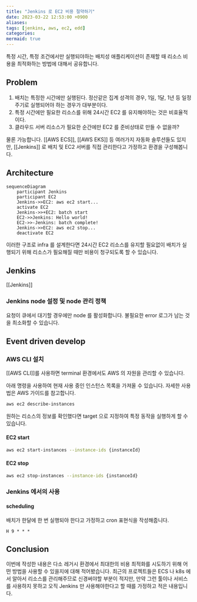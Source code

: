 ```yaml
---
title: "Jenkins 로 EC2 비용 절약하기"
date: 2023-03-22 12:53:00 +0900
aliases: 
tags: [jenkins, aws, ec2, edd]
categories: 
mermaid: true
---
```


특정 시간, 특정 조건에서만 실행되야하는 배치성 애플리케이션이 존재할 때 리소스 비용을 최적화하는 방법에 대해서 공유합니다.

## Problem

1. 배치는 특정한 시간에만 실행된다. 정산같은 집계 성격의 경우, 1일, 1달, 1년 등 일정 주기로 실행되어야 하는 경우가 대부분이다.
2. 특정 시간에만 필요한 리소스를 위해 24시간 EC2 를 유지해야하는 것은 비효율적이다.
3. 클라우드 서버 리소스가 필요한 순간에만 EC2 를 준비상태로 만들 수 없을까?

물론 가능합니다. [[AWS ECS]], [[AWS EKS]] 등 여러가지 자동화 솔루션들도 있지만, [[Jenkins]] 로 배치 및 EC2 서버를 직접 관리한다고 가정하고 환경을 구성해봅니다.

## Architecture

```mermaid
sequenceDiagram
    participant Jenkins
    participant EC2
    Jenkins->>EC2: aws ec2 start...
    activate EC2
    Jenkins->>+EC2: batch start
    EC2->>Jenkins: Hello world!
    EC2->>-Jenkins: batch complete!
    Jenkins->>EC2: aws ec2 stop...
    deactivate EC2
```

이러한 구조로 infra 를 설계한다면 24시간 EC2 리소스를 유지할 필요없이 배치가 실행되기 위해 리소스가 필요해질 때만 비용이 청구되도록 할 수 있습니다.

## Jenkins

[[Jenkins]]

### Jenkins node 설정 및 node 관리 정책

요청이 큐에서 대기할 경우에만 node 를 활성화합니다. 불필요한 error 로그가 남는 것을 최소화할 수 있습니다.

## Event driven develop

### AWS CLI 설치

[[AWS CLI]]를 사용하면 terminal 환경에서도 AWS 의 자원을 관리할 수 있습니다.

아래 명령을 사용하여 현재 사용 중인 인스턴스 목록을 가져올 수 있습니다. 자세한 사용법은 AWS 가이드를 참고합니다.

```bash
aws ec2 describe-instances
```

원하는 리소스의 정보를 확인했다면 target 으로 지정하여 특정 동작을 실행하게 할 수 있습니다.

#### EC2 start

```bash
aws ec2 start-instances --instance-ids {instanceId}
```

#### EC2 stop

```bash
aws ec2 stop-instances --instance-ids {instanceId}
```

### Jenkins 에서의 사용

#### scheduling

배치가 한달에 한 번 실행되야 한다고 가정하고 cron 표현식을 작성해줍니다.

```text
H 9 * * *
```

## Conclusion

이번에 작성한 내용은 다소 레거시 환경에서 최대한의 비용 최적화를 시도하기 위해 어떤 방법을 사용할 수 있을지에 대해 적어봤습니다. 최근의 프로젝트들은 ECS 나 k8s 에서 알아서 리소스를 관리해주므로 신경써야할 부분이 적지만, 만약 그런 툴이나 서비스를 사용하지 못하고 오직 Jenkins 만 사용해야한다고 할 때를 가정하고 적은 내용입니다.
